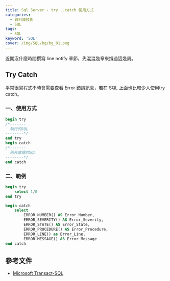 ```yaml
---
title: Sql Server - try...catch 使用方式
categories:
  - 資料庫技術
  - SQL
tags: 
  - SQL
keyword: 'SQL'
cover: /img/SQL/bg/bg_01.png
---
```


近期沒什麼時間撰寫 line notify 章節，先混混幾章來撐過這幾周。

## Try Catch 
平常很寫程式不時會需要查看 Error 錯誤訊息，若在 SQL 上面也比較少人使用try catch。

### 一、使用方式
```sql
begin try
/*-------
  執行的SQL 
--------*/
end try
begin catch 
/*-------
  例外處理的SQL  
--------*/
end catch
```

### 二、範例
```sql
begin try
    select 1/0
end try

begin catch
    select 
        ERROR_NUMBER() AS Error_Number,
        ERROR_SEVERITY() AS Error_Severity,
        ERROR_STATE() AS Error_State,
        ERROR_PROCEDURE() AS Error_Procedure,
        ERROR_LINE() as Error_Line,
        ERROR_MESSAGE() AS Error_Message
end catch
```

## 參考文件
- [Microsoft Transact-SQL](https://learn.microsoft.com/zh-tw/sql/t-sql/functions/error-message-transact-sql?view=sql-server-ver16)
